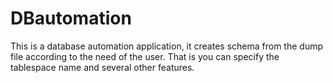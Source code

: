 DBautomation
============

This is a database automation application, it creates schema from the dump file according to the need of the user. That is you can specify the tablespace name and several other features. 
